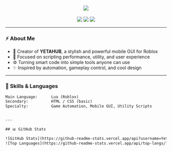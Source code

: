 <h1 align="center">
  <img src="https://readme-typing-svg.herokuapp.com?font=Fira+Code&size=28&pause=1000&color=00FFF7&center=true&vCenter=true&width=500&lines=Hey%2C+I'm+YetaHUB.;Roblox+Scripter+%7C+GUI+Maker.;Creator+of+YETAHUB.">
</h1>

<p align="center">
  <img src="https://img.shields.io/badge/Lua-roblox%20scripting-blue?style=for-the-badge&logo=lua&logoColor=white"/>
  <img src="https://img.shields.io/badge/YouTube-%40yetazyyy-red?style=for-the-badge&logo=youtube&logoColor=white"/>
  <img src="https://img.shields.io/badge/Discord-mrfs_.-5865F2?style=for-the-badge&logo=discord&logoColor=white"/>
</p>

---

### ⚡ About Me
- 🔧 Creator of **YETAHUB**, a stylish and powerful mobile GUI for Roblox  
- 🧠 Focused on scripting performance, utility, and user experience  
- ⚙️ Turning smart code into simple tools anyone can use  
- ✨ Inspired by automation, gameplay control, and cool design

---

### 🧠 Skills & Languages
```txt
Main Language:      Lua (Roblox)
Secondary:          HTML / CSS (basic)
Specialty:          Game Automation, Mobile GUI, Utility Scripts


---

## 📊 GitHub Stats

![GitHub Stats](https://github-readme-stats.vercel.app/api?username=Yetazyyy&show_icons=true&theme=tokyonight)
![Top Languages](https://github-readme-stats.vercel.app/api/top-langs/?username=Yetazyyy&layout=compact&theme=tokyonight)


